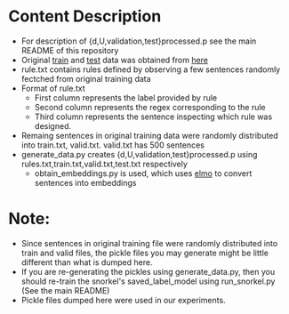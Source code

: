 # Content Description

* For description of {d,U,validation,test}processed.p see the main README of this repository
* Original [train](https://cogcomp.seas.upenn.edu/Data/QA/QC/train_5500.label) and [test](https://cogcomp.seas.upenn.edu/Data/QA/QC/TREC_10.label) data was obtained from [here](https://cogcomp.seas.upenn.edu/Data/QA/QC/)
* rule.txt contains rules defined by observing a few sentences randomly fectched from original training data
* Format of rule.txt
	- First column represents the label provided by rule
	- Second column represents the regex corresponding to the rule
	- Third column represents the sentence inspecting which rule was designed.
* Remaing sentences in original training data were randomly distributed into train.txt, valid.txt. valid.txt has 500 sentences
* generate_data.py creates {d,U,validation,test}processed.p using rules.txt,train.txt,valid.txt,test.txt respectively
	- obtain_embeddings.py is used, which uses [elmo](https://tfhub.dev/google/elmo/) to convert sentences into embeddings

# Note:
* Since sentences in original training file were randomly distributed into train and valid files, the pickle files you may generate might be little different than what is dumped here.
* If you are re-generating the pickles using generate_data.py, then you should re-train the snorkel's saved_label_model using run_snorkel.py (See the main README)
* Pickle files dumped here were used in our experiments.

